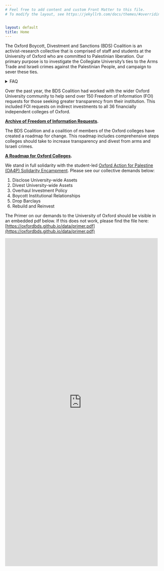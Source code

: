 ```yaml
---
# Feel free to add content and custom Front Matter to this file.
# To modify the layout, see https://jekyllrb.com/docs/themes/#overriding-theme-defaults


layout: default
title: Home
---
```


The Oxford Boycott, Divestment and Sanctions (BDS) Coalition is an activist-research collective that is comprised of staff and students at the University of Oxford who are committed to Palestinian liberation. Our primary purpose is to investigate the Collegiate University’s ties to the Arms Trade and Israeli crimes against the Palestinian People, and campaign to sever these ties.
<details>
<summary>FAQ </summary>
<details>
<summary>FAQ 1</summary>
more details
</details>

<details>
<summary>Faq 2</summary>
much more details
</details>
<details>
<summary>Faq 3</summary>
still more details
</details>
<details>
<summary>FAQ 4</summary>
the end
</details>
</details>

Over the past year, the BDS Coalition had worked with the wider Oxford University community to help send over 150 Freedom of Information (FOI) requests for those seeking greater transparency from their institution. This included FOI requests on indirect investments to all 36 financially independent colleges of Oxford.

**[Archive of Freedom of Information Requests](./archiveoffois.md).**

The BDS Coalition and a coalition of members of the Oxford colleges have created a roadmap for change. This roadmap includes comprehensive steps colleges should take to increase transparency and divest from arms and Israeli crimes. 

**[A Roadmap for Oxford Colleges](./collegeroadmap.pdf).**

We stand in full solidarity with the student-led [Oxford Action for Palestine (OA4P) Solidarity Encampment](https://linktr.ee/oxact4pal). Please see our collective demands below:

1. Disclose University-wide Assets
2. Divest University-wide Assets 
3. Overhaul Investment Policy
4. Boycott Institutional Relationships
5. Drop Barclays 
6. Rebuild and Reinvest 



The Primer on our demands to the University of Oxford should be visible in an embedded pdf below. If this does not work, please find the file here: [https://oxfordbds.github.io/data/primer.pdf](https://oxfordbds.github.io/data/primer.pdf)

<embed src="https://oxfordbds.github.io/data/primer.pdf" width="500" height="1070" type="application/pdf">
